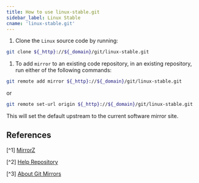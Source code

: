 ```yaml
---
title: How to use linux-stable.git
sidebar_label: Linux Stable
cname: 'linux-stable.git'
---
```


1. Clone the `Linux` source code by running:

```bash varcode
git clone ${_http}://${_domain}/git/linux-stable.git
```

 
1. To add `mirror` to an existing code repository, in an existing repository, run either of the following commands:

```bash varcode
git remote add mirror ${_http}://${_domain}/git/linux-stable.git
```

or

```bash varcode
git remote set-url origin ${_http}://${_domain}/git/linux-stable.git
```

This will set the default upstream to the current software mirror site.

## References

[^1] [MirrorZ](https://mirrors.cernet.edu.cn/about) 

[^2] [Help Repository](https://github.com/mirrorz-org/mirrorz-help) 

[^3] [About Git Mirrors](https://chat.openai.com/c/about-git) 
